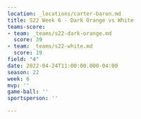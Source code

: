 ```yaml
---
location: _locations/carter-baron.md
title: S22 Week 6 - Dark Orange vs White
teams-score:
- team: _teams/s22-dark-orange.md
  score: 39
- team: _teams/s22-white.md
  score: 19
field: "4"
date: 2022-04-24T11:00:00.000-04:00
season: 22
week: 6
mvp: ''
game-ball: ''
sportsperson: ''

---
```

